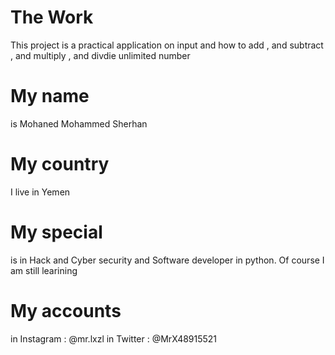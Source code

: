 # The Work
This project is a practical application on input and how to add , and subtract , and multiply ,
 and divdie unlimited number
 
# My name
 is Mohaned Mohammed Sherhan

# My country 
 I live in Yemen 

# My special 
 is in Hack and Cyber security and Software developer in python. 
 Of course I am still learining                     
    
# My accounts 
 in Instagram : @mr.lxzl
 in Twitter : @MrX48915521 
